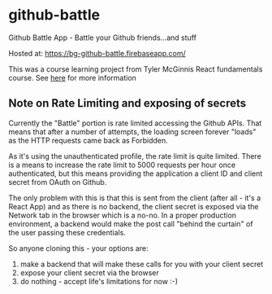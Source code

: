 # github-battle
Github Battle App - Battle your Github friends...and stuff

Hosted at: https://bg-github-battle.firebaseapp.com/

This was a course learning project from Tyler McGinnis React fundamentals course.
See [here](https://github.com/tylermcginnis/react-fundamentals) for more information

## Note on Rate Limiting and exposing of secrets
Currently the "Battle" portion is rate limited accessing the Github APIs. That means that after a number of attempts, the loading screen forever "loads" as the HTTP requests came back as Forbidden. 

As it's using the unauthenticated profile, the rate limit is quite limited. There is a means to increase the rate limit to 5000 requests per hour once authenticated, but this means providing the application a client ID and client secret from OAuth on Github. 

The only problem with this is that this is sent from the client (after all - it's a React App) and as there is no backend, the client secret is exposed via the Network tab in the browser which is a no-no. In a proper production environment, a backend would make the post call "behind the curtain" of the user passing these credentials.

So anyone cloning this - your options are:
1. make a backend that will make these calls for you with your client secret
1. expose your client secret via the browser
1. do nothing - accept life's limitations for now :-)
